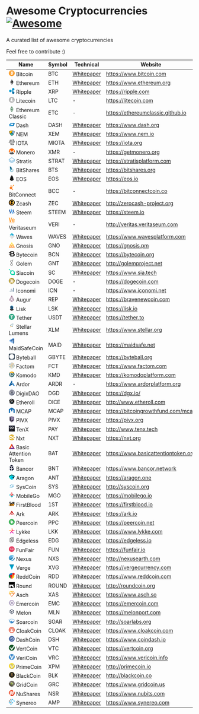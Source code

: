 # Awesome Cryptocurrencies [![Awesome](https://cdn.rawgit.com/sindresorhus/awesome/d7305f38d29fed78fa85652e3a63e154dd8e8829/media/badge.svg)](https://github.com/sindresorhus/awesome)

A curated list of awesome cryptocurrencies

Feel free to contribute :)

Name  | Symbol | Technical | Website
----- | ------ | --------- | -------
![](images/bitcoin.png?raw=true) Bitcoin | BTC | [Whitepaper](https://bitcoin.org/bitcoin.pdf) | https://www.bitcoin.com 
![](images/ethereum.png?raw=true) Ethereum | ETH | [Whitepaper](/https://github.com/ethereum/wiki/wiki/White-Paper) | https://www.ethereum.org 
![](images/ripple.png?raw=true) Ripple | XRP | [Whitepaper](https://ripple.com/files/ripple_consensus_whitepaper.pdf) | https://ripple.com
![](images/litecoin.png?raw=true) Litecoin | LTC | - | https://litecoin.com
![](images/ethereum-classic.png?raw=true) Ethereum Classic | ETC | - | https://ethereumclassic.github.io  
![](images/dash.png?raw=true) Dash | DASH | [Whitepaper](https://github.com/dashpay/dash/wiki/Whitepaper) | https://www.dash.org
![](images/nem.png?raw=true) NEM | XEM | [Whitepaper](https://www.nem.io/NEM_techRef.pdf) | https://www.nem.io
![](images/iota.png?raw=true) IOTA | MIOTA | [Whitepaper](https://iota.org/IOTA_Whitepaper.pdf) | https://iota.org
![](images/monero.png?raw=true) Monero | XMR | - | https://getmonero.org
![](images/stratis.png?raw=true) Stratis | STRAT | [Whitepaper](https://stratisplatform.com/files/Stratis_Whitepaper.pdf) | https://stratisplatform.com
![](images/bitshares.png?raw=true) BitShares | BTS | [Whitepaper](http://docs.bitshares.eu/_downloads/bitshares-financial-platform.pdf) | https://bitshares.org
![](images/eos.png?raw=true) EOS | EOS | [Whitepaper](https://github.com/EOSIO/Documentation/blob/master/TechnicalWhitePaper.md) | https://eos.io
![](images/bitconnect.png?raw=true) BitConnect | BCC | - | https://bitconnectcoin.co 
![](images/zcash.png?raw=true) Zcash | ZEC | [Whitepaper](http://zerocash-project.org/paper) | http://zerocash-project.org
![](images/steem.png?raw=true) Steem | STEEM | [Whitepaper](https://steem.io/SteemWhitePaper.pdf) | https://steem.io
![](images/veritaseum.png?raw=true) Veritaseum | VERI | - | http://veritas.veritaseum.com 
![](images/waves.png?raw=true) Waves | WAVES | [Whitepaper](https://blog.wavesplatform.com/waves-whitepaper-164dd6ca6a23) | https://www.wavesplatform.com
![](images/gnosis.png?raw=true) Gnosis | GNO | [Whitepaper](https://gnosis.pm/resources/default/pdf/gnosis_whitepaper.pdf) | https://gnosis.pm 
![](images/bytecoin.png?raw=true) Bytecoin | BCN | [Whitepaper](https://bytecoin.org/cryptonote/) | https://bytecoin.org
![](images/golem.png?raw=true) Golem | GNT | [Whitepaper](http://golemproject.net/doc/DraftGolemProjectWhitepaper.pdf) | http://golemproject.net
![](images/siacoin.png?raw=true) Siacoin | SC | [Whitepaper](https://www.sia.tech/whitepaper.pdf) | https://www.sia.tech
![](images/dogecoin.png?raw=true) Dogecoin | DOGE | - | https://dogecoin.com
![](images/iconomi.png?raw=true) Iconomi | ICN | - | https://www.iconomi.net 
![](images/augur.png?raw=true) Augur | REP | [Whitepaper](https://bravenewcoin.com/assets/Whitepapers/Augur-A-Decentralized-Open-Source-Platform-for-Prediction-Markets.pdf) | https://bravenewcoin.com 
![](images/lisk.png?raw=true) Lisk | LSK | [Whitepaper](https://github.com/slasheks/lisk-whitepaper/blob/development/LiskWhitepaper.md) | https://lisk.io
![](images/tether.png?raw=true) Tether | USDT | [Whitepaper](https://tether.to/wp-content/uploads/2015/04/Tether-White-Paper.pdf) | https://tether.to
![](images/stellar.png?raw=true) Stellar Lumens | XLM | [Whitepaper](https://medium.com/a-stellar-journey/on-worldwide-consensus-359e9eb3e949) | https://www.stellar.org
![](images/maidsafecoin.png?raw=true) MaidSafeCoin | MAID | [Whitepaper](https://github.com/maidsafe/Whitepapers/blob/master/Project-Safe.md) | https://maidsafe.net
![](images/byteball.png?raw=true) Byteball | GBYTE | [Whitepaper](https://byteball.org/Byteball.pdf) | https://byteball.org
![](images/factom.png?raw=true) Factom | FCT | [Whitepaper](https://github.com/FactomProject/FactomDocs/blob/master/Factom_Whitepaper.pdf) | https://www.factom.com 
![](images/komodo.png?raw=true) Komodo | KMD | [Whitepaper](https://komodoplatform.com/downloads/Komodo_dPoW_Whitepaper_v1.pdf) | https://komodoplatform.com
![](images/ardor.png?raw=true) Ardor | ARDR | - | https://www.ardorplatform.org
![](images/digixdao.png?raw=true) DigixDAO | DGD | [Whitepaper](https://dgx.io/whitepaper.pdf) | https://dgx.io/ 
![](images/etheroll.png?raw=true) Etheroll | DICE | [Whitepaper](http://crowdfund.etheroll.com/etheroll-whitepaper.pdf) | http://www.etheroll.com
![](images/mcap.png?raw=true) MCAP | MCAP | [Whitepaper](https://bitcoingrowthfund.com/static/pdf/mcap-whitepaper.pdf) | https://bitcoingrowthfund.com/mcap 
![](images/pivx.png?raw=true) PIVX | PIVX | [Whitepaper](https://pivx.org/wp-content/uploads/2017/03/PIVX-purple-paper-Technincal-Notes.pdf) | https://pivx.org
![](images/tenx.png?raw=true) TenX | PAY | [Whitepaper](http://www.tenx.tech/whitepaper/tenx_whitepaper.pdf) | http://www.tenx.tech
![](images/nxt.png?raw=true) Nxt | NXT | [Whitepaper](https://nxtwiki.org/wiki/Whitepaper:Nxt) | https://nxt.org
![](images/basic.png?raw=true) Basic Attention Token | BAT | [Whitepaper](https://www.basicattentiontoken.org/BasicAttentionTokenWhitePaper-4.pdf) | https://www.basicattentiontoken.org 
![](images/bancor.png?raw=true) Bancor | BNT | [Whitepaper](https://www.bancor.network/static/Bancor_Protocol_Whitepaper_en.pdf) | https://www.bancor.network
![](images/aragon.png?raw=true) Aragon | ANT | [Whitepaper](https://github.com/aragon/whitepaper/blob/master/Aragon%20Whitepaper.pdf) | https://aragon.one
![](images/syscoin.png?raw=true) SysCoin | SYS | [Whitepaper](http://syscoin.org/whitepaper.pdf) | http://syscoin.org
![](images/mobilego.png?raw=true) MobileGo | MGO | [Whitepaper](https://mobilego.io/pdf/MobileGo-Whitepaper.pdf) | https://mobilego.io 
![](images/firstblood.png?raw=true) FirstBlood | 1ST | [Whitepaper](https://github.com/Firstbloodio/white-paper/blob/master/FirstBlood_White_Paper_EN.pdf) | https://firstblood.io
![](images/ark.png?raw=true) Ark | ARK | [Whitepaper](https://ark.io/Whitepaper-ARK.pdf) | https://ark.io
![](images/peercoin.png?raw=true) Peercoin | PPC | [Whitepaper](https://peercoin.net/whitepaper) | https://peercoin.net
![](images/lykke.png?raw=true) Lykke | LKK | [Whitepaper](https://www.lykke.com/Whitepaper_LykkeExchange.pdf) | https://www.lykke.com
![](images/edgeless.png?raw=true) Edgeless | EDG | [Whitepaper](https://github.com/EdgelessCasino/White_paper/blob/master/White_Paper.pdf) | https://edgeless.io
![](images/funfair.png?raw=true) FunFair | FUN | [Whitepaper](http://www.funfair.io/wp-content/uploads/2017/06/FunfairTechOverview.pdf) | https://funfair.io
![](images/nexus.png?raw=true) Nexus | NXS | [Whitepaper](http://nexusearth.com/downloads/nexus-peer-peer.pdf) | http://nexusearth.com
![](images/verge.png?raw=true) Verge | XVG | [Whitepaper](https://github.com/vergecurrency/Verge-Blackpaper/blob/master/Verge-Anonymity-Centric-CryptoCurrency.pdf) | https://vergecurrency.com 
![](images/reddcoin.png?raw=true) ReddCoin | RDD | [Whitepaper](https://www.reddcoin.com/papers/PoSV.pdf) | https://www.reddcoin.com
![](images/round.png?raw=true) Round | ROUND | [Whitepaper](http://roundcoin.org/storage/white_paper.pdf) | http://roundcoin.org
![](images/asch.png?raw=true) Asch | XAS | [Whitepaper](https://www.asch.so/asch-whitepaper-en.pdf) | https://www.asch.so
![](images/emercoin.png?raw=true) Emercoin | EMC | [Whitepaper](https://emercoin.com/content/EMCDPO.pdf) | https://emercoin.com
![](images/melon.png?raw=true) Melon | MLN | [Whitepaper](https://github.com/melonproject/greenpaper) | https://melonport.com
![](images/soarcoin.png?raw=true) Soarcoin | SOAR | [Whitepaper](https://github.com/neowenyuan27/SoarCoin/blob/master/whitepaper) | http://soarlabs.org
![](images/cloakcoin.png?raw=true) CloakCoin | CLOAK | [Whitepaper](https://www.cloakcoin.com/en/downloader.html?file=files/downloads/CloakCoin_ENIGMA_Whitepaper_v1.0.pdf) | https://www.cloakcoin.com
![](images/dashcoin.png?raw=true) DashCoin | DSH | [Whitepaper](https://www.coindash.io/wp-content/uploads/2017/05/CoinDashwhitepaper-v0.3-051317.pdf) | https://www.coindash.io
![](images/vertcoin.png?raw=true) VertCoin | VTC | [Whitepaper](https://vertcoin.org/Vertcoin-DavidMuller.pdf) | https://vertcoin.org
![](images/vericoin.png?raw=true) VeriCoin | VRC | [Whitepaper](https://www.vericoin.info/downloads/VeriCoinPoSTWhitePaper10May2015.pdf) | https://www.vericoin.info
![](images/primecoin.png?raw=true) PrimeCoin | XPM | [Whitepaper](http://primecoin.io/bin/primecoin-paper.pdf) | http://primecoin.io
![](images/blackcoin.png?raw=true) BlackCoin | BLK | [Whitepaper](http://blackcoin.co/blackcoin-pos-protocol-v2-whitepaper.pdf) | http://blackcoin.co
![](images/gridcoin.png?raw=true) GridCoin | GRC | [Whitepaper](https://www.gridcoin.us/images/gridcoin-white-paper.pdf) | https://www.gridcoin.us
![](images/nushares.png?raw=true) NuShares | NSR | [Whitepaper](https://www.nubits.com/assets/nu-whitepaper-23_sept_2014-en.pdf) | https://www.nubits.com
![](images/synereo.png?raw=true) Synereo | AMP | [Whitepaper](https://github.com/synereo/synereo.github.io/blob/master/whitepapers/synereo.pdf) | https://www.synereo.com
